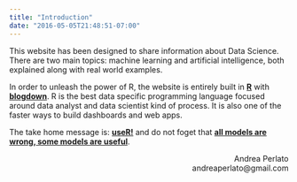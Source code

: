 ```yaml
---
title: "Introduction"
date: "2016-05-05T21:48:51-07:00"
---
```


This website has been designed to share information about Data Science.
There are two main topics: machine learning and artificial intelligence, both explained along with real world examples.

In order to unleash the power of R, the website is entirely built in [**R**](https://www.r-project.org/) with [**blogdown**](https://bookdown.org/yihui/blogdown/).
R is the best data specific programming language focused around data analyst and data scientist kind of process.
It is also one of the faster ways to build dashboards and web apps.

The take home message is: [**useR!**](https://user2019.r-project.org/) and do not foget that [**all models are wrong, some models are useful**](https://en.wikipedia.org/wiki/All_models_are_wrong).


<p style='text-align: right;'> Andrea Perlato <br> andreaperlato@gmail.com </p> 










